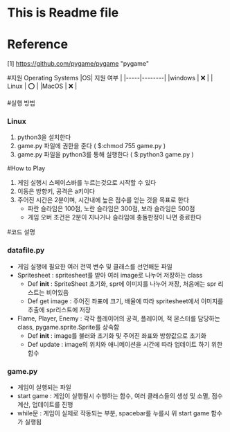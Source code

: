 # This is Readme file

# Reference
[1] https://github.com/pygame/pygame "pygame"

#지원 Operating Systems
|OS| 지원 여부 |
|-----|--------|
|windows | :x:  |
| Linux  | :o: |
|MacOS  | :x:  |

#실행 방법
### Linux

1. python3을 설치한다
2. game.py 파일에 권한을 준다 ( $:chmod 755 game.py )
3. game.py 파일을 python3를 통해 실행한다 ( $:python3 game.py )

#How to Play
1. 게임 실행시 스페이스바를 누르는것으로 시작할 수 있다
2. 이동은 방향키, 공격은 a키이다
3. 주어진 시간은 2분이며, 시간내에 높은 점수를 얻는 것을 목표로 한다
	+ 파란 슬라임은 100점, 노란 슬라임은 300점, 보라 슬라임은 500점
	+ 게임 오버 조건은 2분이 지나거나 슬라임에 충돌판정이 나면 종료한다

#코드 설명
### datafile.py
- 게임 실행에 필요한 여러 전역 변수 및 클래스를 선언해둔 파일
- Spritesheet : spritesheet를 받아 여러 image로 나누어 저장하는 class
	+ Def __init__ : SpriteSheet 초기화, spr에 이미지를 나누어 저장, 처음에는 spr 리스트는 비어있음
	+ Def get image : 주어진 좌표에 크기, 배율에 따라 spritesheet에서 이미지를 추출에 spr리스트에 저장
- Flame, Player, Enemy : 각각 플레이어의 공격, 플레이어, 적 몬스터를 담당하는 class, pygame.sprite.Sprite를 상속함
	+ Def __init__ : image를 불러와 초기화 및 주어진 좌표와 방향값으로 초기화
	+ Def update : image의 위치와 애니메이션을 시간에 따라 업데이트 하기 위한 함수

### game.py
- 게임이 실행되는 파일
- start game : 게임이 실행될시 수행하는 함수, 여러 클래스들의 생성 및 소멸, 점수 계산, 업데이트를 진행
- while문 : 게임이 실제로 작동되는 부분, spacebar를 누를시 위 start game 함수가 실행됨
